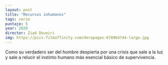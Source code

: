 ```yaml
---
layout: post
title: "Recursos inhumanos"
tags: serie
puntaje: 5
year: 2020
director: Ziad Doueiri
img: https://pics.filmaffinity.com/derapages-678964744-large.jpg
---
```


Como su verdadero ser del hombre despierta por una crisis que sale a la luz y sale a relucir el instinto humano más esencial básico de supervivencia.
